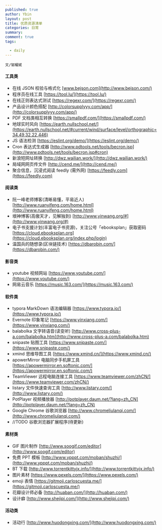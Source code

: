 ```yaml
---
published: true
author: Ybin
layout: post
title: 优质资源清单
categories: 日常
summary:
comment: true
tags:

  - daily
---
```


`文/邹耀斌`


#### 工具类

- 在线 JSON 校验与格式化 [www.bejson.com](http://www.bejson.com/)
- 程序员在线工具 [https://tool.lu/](https://tool.lu/)
- 在线正则表达式测试 [https://regexr.com/](https://regexr.com/)
- 产品设计颜色搭配 [http://colorsupplyyy.com/app/](http://colorsupplyyy.com/app/)
- PDF 文档类相互转换 [https://smallpdf.com/](https://smallpdf.com/)
- 地球实时风向 [https://earth.nullschool.net/](https://earth.nullschool.net/#current/wind/surface/level/orthographic=34.49,32.22,446)
- JS 语法检测 [https://eslint.org/demo/](https://eslint.org/demo/)
- Cron 表达式生成器 [http://www.pdtools.net/tools/becron.jsp](http://www.pdtools.net/tools/becron.jsp#cron)
- 新浪短网址转换 [http://dwz.wailian.work/](http://dwz.wailian.work/)
- 局域网网页传文件 [http://cend.me/](http://cend.me/)
- 聚合信息，沉浸式阅读 feedly (需外网) [https://feedly.com](https://feedly.com)

#### 阅读类

- 阮一峰老师博客(清晰易懂，平易近人) [http://www.ruanyifeng.com/home.html](http://www.ruanyifeng.com/home.html)
- 垠神博客(高傲天才，见解独到) [http://www.yinwang.org/#](http://www.yinwang.org/#)
- 电子书支援计划(丰富电子书资源)，关注公号「ebooksplan」获取密码 [https://cloud.ebooksplan.org](https://cloud.ebooksplan.org/index.php/login)
- 温国兵的随想录(区块链技术) [https://dbarobin.com/](https://dbarobin.com/)

#### 影音类

- youtube 视频网站 [https://www.youtube.com/](https://www.youtube.com/)
- 网易云音乐 [https://music.163.com/](https://music.163.com/)

#### 软件类

- typora MarkDown 语法编辑器 [https://www.typora.io/](https://www.typora.io/)
- Evernote 印象笔记 [https://www.yinxiang.com/](https://www.yinxiang.com/)
- balabolka 文字转语音(读变听) [http://www.cross-plus-a.com/balabolka.htm](http://www.cross-plus-a.com/balabolka.htm)
- snipaste 贴图工具 [https://www.snipaste.com/](https://www.snipaste.com/)
- xmind 思维导图工具 [https://www.xmind.cn/](https://www.xmind.cn/)
- apowerMirror 电脑同步手机屏工具 [https://apowermirror.en.softonic.com/](https://apowermirror.en.softonic.com/)
- TeamViewer 远程电脑连接工具 [https://www.teamviewer.com/zhCN/](https://www.teamviewer.com/zhCN/)
- listary 文件快速查询工具 [http://www.listary.com/](http://www.listary.com/)
- PotPlayer 视频播放器 [http://potplayer.daum.net/?lang=zh_CN](http://potplayer.daum.net/?lang=zh_CN)
- Google Chrome 谷歌浏览器 [http://www.chromeliulanqi.com/](http://www.chromeliulanqi.com/)
- //TODO 谷歌浏览器扩展程序(待更新)

#### 素材类

- GIF 图片制作 [http://www.soogif.com/editor](http://www.soogif.com/editor)
- 免费 PPT 模板 [http://www.ypppt.com/moban/shuzhi/](http://www.ypppt.com/moban/shuzhi/)
- BT 下载 [http://www.torrentkittyjx.info/](http://www.torrentkittyjx.info/)
- 图片素材 [https://www.pexels.com/](https://www.pexels.com/)
- emoji 表情 [https://gitmoji.carloscuesta.me/](https://gitmoji.carloscuesta.me/)
- 花瓣设计师必备 [http://huaban.com/](http://huaban.com/) 
- 设计癖 [http://www.shejipi.com/](http://www.shejipi.com/)

#### 活动类

- 活动行 [http://www.huodongxing.com/](http://www.huodongxing.com/)